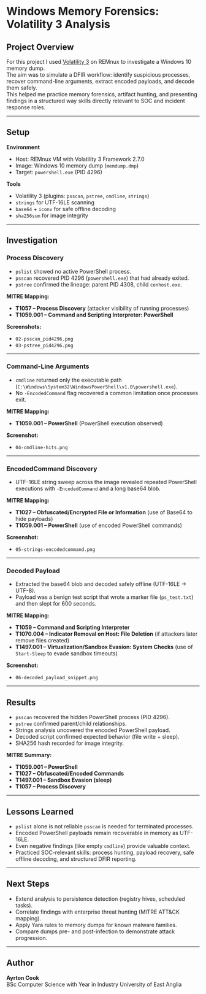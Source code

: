 # Windows Memory Forensics: Volatility 3 Analysis

## Project Overview
For this project I used [Volatility 3](https://github.com/volatilityfoundation/volatility3) on REMnux to investigate a Windows 10 memory dump.  
The aim was to simulate a DFIR workflow: identify suspicious processes, recover command-line arguments, extract encoded payloads, and decode them safely.  
This helped me practice memory forensics, artifact hunting, and presenting findings in a structured way skills directly relevant to SOC and incident response roles.

---

## Setup
**Environment**
- Host: REMnux VM with Volatility 3 Framework 2.7.0
- Image: Windows 10 memory dump (`memdump.dmp`)
- Target: `powershell.exe` (PID 4296)

**Tools**
- Volatility 3 (plugins: `psscan`, `pstree`, `cmdline`, `strings`)
- `strings` for UTF-16LE scanning
- `base64` + `iconv` for safe offline decoding
- `sha256sum` for image integrity

---

## Investigation

### Process Discovery
- `pslist` showed no active PowerShell process.  
- `psscan` recovered PID 4296 (`powershell.exe`) that had already exited.  
- `pstree` confirmed the lineage: parent PID 4308, child `conhost.exe`.  

**MITRE Mapping:**  
- **T1057 – Process Discovery** (attacker visibility of running processes)  
- **T1059.001 – Command and Scripting Interpreter: PowerShell**  

**Screenshots:**  
- `02-psscan_pid4296.png`  
- `03-pstree_pid4296.png`

---

### Command-Line Arguments
- `cmdline` returned only the executable path (`C:\Windows\System32\WindowsPowerShell\v1.0\powershell.exe`).  
- No `-EncodedCommand` flag recovered a common limitation once processes exit.  

**MITRE Mapping:**  
- **T1059.001 – PowerShell** (PowerShell execution observed)  

**Screenshot:**  
- `04-cmdline-hits.png`

---

### EncodedCommand Discovery
- UTF-16LE string sweep across the image revealed repeated PowerShell executions with `-EncodedCommand` and a long base64 blob.  

**MITRE Mapping:**  
- **T1027 – Obfuscated/Encrypted File or Information** (use of Base64 to hide payloads)  
- **T1059.001 – PowerShell** (use of encoded PowerShell commands)  

**Screenshot:**  
- `05-strings-encodedcommand.png`

---

### Decoded Payload
- Extracted the base64 blob and decoded safely offline (UTF-16LE → UTF-8).  
- Payload was a benign test script that wrote a marker file (`ps_test.txt`) and then slept for 600 seconds.  

**MITRE Mapping:**  
- **T1059 – Command and Scripting Interpreter**  
- **T1070.004 – Indicator Removal on Host: File Deletion** (if attackers later remove files created)  
- **T1497.001 – Virtualization/Sandbox Evasion: System Checks** (use of `Start-Sleep` to evade sandbox timeouts)  

**Screenshot:**  
- `06-decoded_payload_snippet.png`

---

## Results
- `psscan` recovered the hidden PowerShell process (PID 4296).  
- `pstree` confirmed parent/child relationships.  
- Strings analysis uncovered the encoded PowerShell payload.  
- Decoded script confirmed expected behavior (file write + sleep).  
- SHA256 hash recorded for image integrity.  

**MITRE Summary:**  
- **T1059.001 – PowerShell**  
- **T1027 – Obfuscated/Encoded Commands**  
- **T1497.001 – Sandbox Evasion (sleep)**  
- **T1057 – Process Discovery**  

---

## Lessons Learned
- `pslist` alone is not reliable  `psscan` is needed for terminated processes.  
- Encoded PowerShell payloads remain recoverable in memory as UTF-16LE.  
- Even negative findings (like empty `cmdline`) provide valuable context.  
- Practiced SOC-relevant skills: process hunting, payload recovery, safe offline decoding, and structured DFIR reporting.  

---

## Next Steps
- Extend analysis to persistence detection (registry hives, scheduled tasks).  
- Correlate findings with enterprise threat hunting (MITRE ATT&CK mapping).  
- Apply Yara rules to memory dumps for known malware families.  
- Compare dumps pre- and post-infection to demonstrate attack progression.  

---

## Author
**Ayrton Cook**  
BSc Computer Science with Year in Industry
University of East Anglia
